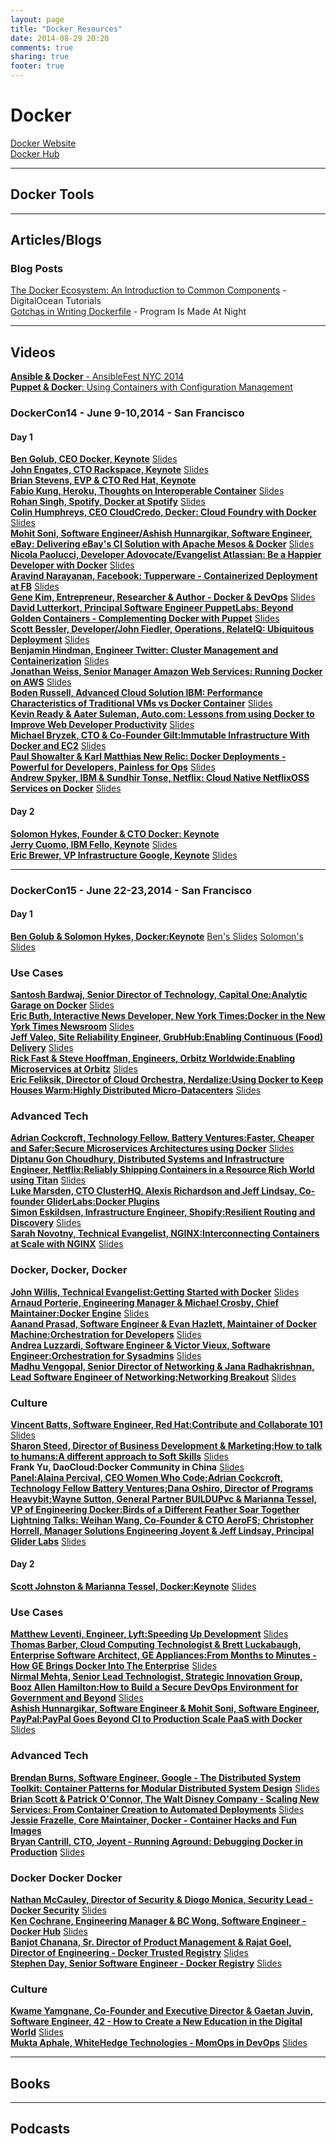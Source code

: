 ```yaml
---
layout: page
title: "Docker Resources"
date: 2014-08-29 20:20
comments: true
sharing: true
footer: true
---
```


# Docker

[Docker Website](http://www.docker.com)<br/>
[Docker Hub](https://registry.hub.docker.com/)

---

## Docker Tools

---

## Articles/Blogs

### Blog Posts
[The Docker Ecosystem: An Introduction to Common Components](https://www.digitalocean.com/community/tutorials/the-docker-ecosystem-an-introduction-to-common-components) - DigitalOcean Tutorials<br/>
[Gotchas in Writing Dockerfile](http://kimh.github.io/blog/en/docker/gotchas-in-writing-dockerfile-en/) - Program Is Made At Night

---

## Videos

[**Ansible &amp; Docker** - AnsibleFest NYC 2014](http://www.youtube.com/watch?v=oZ45v8AeE7k)<br/>
[**Puppet &amp; Docker**: Using Containers with Configuration Management](http://puppetlabs.com/webinars/puppet-docker-using-containers-configuration-management)

### __DockerCon14__ - June 9-10,2014 - San Francisco
#### Day 1
[**Ben Golub, CEO Docker, Keynote**](https://www.youtube.com/watch?v=bYiXrQWxIVg) [Slides](http://www.slideshare.net/dotCloud/docker-con-keynote-v11-1)<br/>
[**John Engates, CTO Rackspace, Keynote**](https://www.youtube.com/watch?v=TVAIZmWnI1c) [Slides](http://www.slideshare.net/dotCloud/john-engates-keynote-at-dockercon-14)<br/>
[**Brian Stevens, EVP &amp; CTO Red Hat, Keynote**](https://www.youtube.com/watch?v=ZcEEnCMAMvo)<br/> 
[**Fabio Kung, Heroku, Thoughts on Interoperable Container**](https://www.youtube.com/watch?v=mVPVpn44X74) [Slides](http://www.slideshare.net/fabiokung/dockercon-2014-thoughts-on-interoperable-containers)<br/>
[**Rohan Singh, Spotify, Docker at Spotify**](https://www.youtube.com/watch?v=Tlgoq9t95ew) [Slides](http://www.slideshare.net/rohanrsingh/docker-at-spotify)<br/>
[**Colin Humphreys, CEO CloudCredo, Decker: Cloud Foundry with Docker**](https://www.youtube.com/watch?v=tvAAC9xkRvs) [Slides](http://www.slideshare.net/Pivotal/colinhumphreys-cloudcredo140613155150phpapp01)<br/>
[**Mohit Soni, Software Engineer/Ashish Hunnargikar, Software Engineer, eBay: Delivering eBay's CI Solution with Apache Mesos & Docker**](https://www.youtube.com/watch?v=VZPbLUJnR68) [Slides](http://www.slideshare.net/ahunnargikar/docker-con-ebay)<br/>
[**Nicola Paolucci, Developer Adovocate/Evangelist Atlassian: Be a Happier Developer with Docker**](https://www.youtube.com/watch?v=XCVOxht34Hs) [Slides](http://www.slideshare.net/Docker/dockercon-beahappierdevwithdocker140613160957phpapp02-37589065)<br/>
[**Aravind Narayanan, Facebook: Tupperware - Containerized Deployment at FB**](https://www.youtube.com/watch?v=C_WuUgTqgOc) [Slides](http://www.slideshare.net/Docker/aravindnarayanan-facebook140613153626phpapp02-37588997)<br/>
[**Gene Kim, Entrepreneur, Researcher &amp; Author - Docker &amp; DevOps**](https://www.youtube.com/watch?v=SaHbtEeu37M) [Slides](http://www.slideshare.net/Docker/201406dockeranddevops40m-140613155907phpapp01-37588918)
[**David Lutterkort, Principal Software Engineer PuppetLabs: Beyond Golden Containers - Complementing Docker with Puppet**](https://www.youtube.com/watch?v=2BJsBzXJFK8) [Slides](http://www.slideshare.net/lutter/talk-35721609)<br/>
[**Scott Bessler, Developer/John Fiedler, Operations, RelateIQ: Ubiquitous Deployment**](https://www.youtube.com/watch?v=z9yNq-IjCcM) [Slides](http://www.slideshare.net/relateiq/dockercon-14)<br/>
[**Benjamin Hindman, Engineer Twitter: Cluster Management and Containerization**](https://www.youtube.com/watch?v=F1-UEIG7u5g) [Slides](http://www.slideshare.net/Docker/dockercon-benjaminhindman140613161347phpapp01-37589064)<br/>
[**Jonathan Weiss, Senior Manager Amazon Web Services: Running Docker on AWS**](https://www.youtube.com/watch?v=CBajQEu0jW8) [Slides](http://www.slideshare.net/jweiss/docker-on-aws-opsworks)<br/>
[**Boden Russell, Advanced Cloud Solution IBM: Performance Characteristics of Traditional VMs vs Docker Container**](https://www.youtube.com/watch?v=JHqM_5X3MBU) [Slides](http://www.slideshare.net/BodenRussell/performance-characteristics-of-traditional-v-ms-vs-docker-containers-dockercon14)<br/>
[**Kevin Ready &amp; Aater Suleman, Auto.com: Lessons from using Docker to Improve Web Developer Productivity**](https://www.youtube.com/watch?v=PBBUnNS4dRw) [Slides](http://www.slideshare.net/Flux7Labs/docker-con-lessons-from-using-docker-to-improve-web-developer-productivity-36261623)<br/>
[**Michael Bryzek, CTO &amp; Co-Founder Gilt:Immutable Infrastructure With Docker and EC2**](https://www.youtube.com/watch?v=GaHzdqFithc) [Slides](http://www.slideshare.net/dotCloud/michael-bryzek)<br/>
[**Paul Showalter &amp; Karl Matthias New Relic: Docker Deployments - Powerful for Developers, Painless for Ops**](https://www.youtube.com/watch?v=2CwtJlJYmW4) [Slides](http://www.slideshare.net/relistan/docker-at-new-relic)<br/>
[**Andrew Spyker, IBM & Sundhir Tonse, Netflix: Cloud Native NetflixOSS Services on Docker**](https://www.youtube.com/watch?v=Ca7HVPNsZN4) [Slides](http://www.slideshare.net/aspyker/ibm-cloud-nativenetflixossfinal)
#### Day 2
[**Solomon Hykes, Founder &amp; CTO Docker: Keynote**](https://www.youtube.com/watch?v=_DOXBVrlW78)<br/>
[**Jerry Cuomo, IBM Fello, Keynote**](https://www.youtube.com/watch?v=uYjZcQ7GvvU) [Slides](http://www.slideshare.net/jerrycuomo/jerry-cuomo-dockercon14-keynote-borderless-clouds)<br/> 
[**Eric Brewer, VP Infrastructure Google, Keynote**](https://www.youtube.com/watch?v=YrxnVKZeqK8) [Slides](http://www.slideshare.net/Docker/brewerdockerconkeynote-140613153819phpapp02-37588923)<br/>

---

### __DockerCon15__ - June 22-23,2014 - San Francisco
#### Day 1 
[**Ben Golub &amp; Solomon Hykes, Docker:Keynote**](https://www.youtube.com/watch?v=at72dhg-SZY) [Ben's Slides](http://www.slideshare.net/Docker/dockercon-sf-2015-ben-golubs-keynote-day-1) [Solomon's Slides](http://www.slideshare.net/Docker/dockercon-sf-2015-keynote-day-1)<br/>
### Use Cases
[**Santosh Bardwaj, Senior Director of Technology, Capital One:Analytic Garage on Docker**](https://www.youtube.com/watch?v=ogDa2-A1y9U) [Slides](http://www.slideshare.net/Docker/cap1-slideshare)<br/>
[**Eric Buth, Interactive News Developer, New York Times:Docker in the New York Times Newsroom**](https://www.youtube.com/watch?v=Ht2RF5o9geA) [Slides](http://www.slideshare.net/Docker/dockercon-sf-2015-docker-in-the-new-york-times-newsroom)<br/>
[**Jeff Valeo, Site Reliability Engineer, GrubHub:Enabling Continuous (Food) Delivery**](https://www.youtube.com/watch?v=yU0QhhS-XzI) [Slides](http://www.slideshare.net/Docker/dockercon-sf-2015-docker-enabling-continuous-food-delivery)<br/>
[**Rick Fast &amp; Steve Hooffman, Engineers, Orbitz Worldwide:Enabling Microservices at Orbitz**](https://www.youtube.com/watch?v=9LAXaR0_a_E) [Slides](http://www.slideshare.net/Docker/dockercon-sf-2015-enabling-microservices-orbitz)<br/>
[**Eric Feliksik, Director of Cloud Orchestra, Nerdalize:Using Docker to Keep Houses Warm:Highly Distributed Micro-Datacenters**](https://www.youtube.com/watch?v=95VDp1o_4dI) [Slides](http://www.slideshare.net/Docker/dockercon-sf-2015-heat-your-home-with-docker)<br/>
### Advanced Tech
[**Adrian Cockcroft, Technology Fellow, Battery Ventures:Faster, Cheaper and Safer:Secure Microservices Architectures using Docker**](https://www.youtube.com/watch?v=zDuTIZBh5_Q) [Slides](http://www.slideshare.net/Docker/fastercheaperslide)<br/>
[**Diptanu Gon Choudhury, Distributed Systems and Infrastructure Engineer, Netflix:Reliably Shipping Containers in a Resource Rich World using Titan**](https://www.youtube.com/watch?v=V3OfAATYksM) [Slides](http://www.slideshare.net/Docker/dockercon-sf-2015-reliablilty-shippin)<br/>
[**Luke Marsden, CTO ClusterHQ, Alexis Richardson and Jeff Lindsay, Co-founder GliderLabs:Docker Plugins**](https://www.youtube.com/watch?v=ri5mzIsbsY8)<br/>
[**Simon Eskildsen, Infrastructure Engineer, Shopify:Resilient Routing and Discovery**](https://www.youtube.com/watch?v=ZDeAEZHby_A) [Slides](http://www.slideshare.net/Docker/dockercon-sf-2015-the-distributed-system-toolkit)<br/>
[**Sarah Novotny, Technical Evangelist, NGINX:Interconnecting Containers at Scale with NGINX**](https://www.youtube.com/watch?v=6uucWLPcAPY) [Slides](http://www.slideshare.net/Docker/slideshare-for-interconnect)<br/> 
### Docker, Docker, Docker
[**John Willis, Technical Evangelist:Getting Started with Docker**](https://www.youtube.com/watch?v=zOyQx9vM9Ac) [Slides](http://www.slideshare.net/Docker/dockercon-sf-2015-getting-started-w-d)<br/>
[**Arnaud Porterie, Engineering Manager &amp; Michael Crosby, Chief Maintainer:Docker Engine**](https://www.youtube.com/watch?v=mL9AFkJJAq0) [Slides](http://www.slideshare.net/Docker/slideshare-upload-format-docker-con-engine-breakout-session)<br/>
[**Aanand Prasad, Software Engineer &amp; Evan Hazlett, Maintainer of Docker Machine:Orchestration for Developers**](https://www.youtube.com/watch?v=Dzp6CGMyRwQ) [Slides](http://www.slideshare.net/Docker/dockercon-sf-2015-orchestration-for-devs-machine-compose)<br/>
[**Andrea Luzzardi, Software Engineer &amp; Victor Vieux, Software Engineer:Orchestration for Sysadmins**](https://www.youtube.com/watch?v=o8LDcDyiXRE) [Slides](http://www.slideshare.net/Docker/2015-dockercon-orchestrationsysadmins)<br/>
[**Madhu Vengopal, Senior Director of Networking &amp; Jana Radhakrishnan, Lead Software Engineer of Networking:Networking Breakout**](https://www.youtube.com/watch?v=IIHFY0U80hs) [Slides](http://www.slideshare.net/Docker/dockercon-sf-2015-networking-breakout)<br/>
### Culture
[**Vincent Batts, Software Engineer, Red Hat:Contribute and Collaborate 101**](https://www.youtube.com/watch?v=g8KZ2ZhuKGY) [Slides](http://www.slideshare.net/Docker/contribute-and-collabrate-101)<br/>
[**Sharon Steed, Director of Business Development &amp; Marketing:How to talk to humans:A different approach to Soft Skills**](https://www.youtube.com/watch?v=CS9dmiVf0J0) [Slides](http://www.slideshare.net/Docker/day-1-2-00-240how-to-talk-to-humans-different-approach-to-soft-skillssharon-steed)<br/>
**Frank Yu, DaoCloud:Docker Community in China** [Slides](http://www.slideshare.net/Docker/dockercon-sf-2015-docker-community-in-china)<br/>
[**Panel:Alaina Percival, CEO Women Who Code;Adrian Cockcroft, Technology Fellow Battery Ventures;Dana Oshiro, Director of Programs Heavybit;Wayne Sutton, General Partner BUILDUPvc &amp; Marianna Tessel, VP of Engineering Docker:Birds of a Different Feather Soar Together**](https://www.youtube.com/watch?v=q2iWevvEIFc)<br/>
[**Lightning Talks: Weihan Wang, Co-Founder &amp; CTO AeroFS; Christopher Horrell, Manager Solutions Engineering Joyent &amp; Jeff Lindsay, Principal Glider Labs**](https://www.youtube.com/watch?v=fNhrSMFko78) [Slides](http://www.slideshare.net/Docker/dockercon-sf2015-maintaining-the-official-nodejs-docker-image)<br/>

#### Day 2
[**Scott Johnston &amp; Marianna Tessel, Docker:Keynote**](https://www.youtube.com/watch?v=8vSPpPSd00w) [Slides](http://www.slideshare.net/Docker/dockercon-15-keynote-day-2)</br>
### Use Cases
[**Matthew Leventi, Engineer, Lyft:Speeding Up Development**](https://www.youtube.com/watch?v=iC2T3gJsB0g) [Slides](http://www.slideshare.net/Docker/dockercon-sf-2015-faster-cheaper-safer)<br/>
[**Thomas Barber, Cloud Computing Technologist &amp; Brett Luckabaugh, Enterprise Software Architect, GE Appliances:From Months to Minutes - How GE Brings Docker Into The Enterprise**](https://www.youtube.com/watch?v=RaSzmFkf4fM) [Slides](http://www.slideshare.net/Docker/dockercon-sf-2015-from-months-to-minutes)<br/>
[**Nirmal Mehta, Senior Lead Technologist, Strategic Innovation Group, Booz Allen Hamilton:How to Build a Secure DevOps Environment for Government and Beyond**](https://www.youtube.com/watch?v=slsAzknseTg) [Slides](http://www.slideshare.net/Docker/dockercon-sf-2015-how-to-build-a-secure-devops-environment-for-the-government)<br/>
[**Ashish Hunnargikar, Software Engineer &amp; Mohit Soni, Software Engineer, PayPal:PayPal Goes Beyond CI to Production Scale PaaS with Docker**](https://www.youtube.com/watch?v=pPCn4gggrnQ) [Slides](http://www.slideshare.net/Docker/slideshare-paypal)<br/>
### Advanced Tech
[**Brendan Burns, Software Engineer, Google - The Distributed System Toolkit: Container Patterns for Modular Distributed System Design**](https://www.youtube.com/watch?v=Ph3t8jIt894) [Slides](http://www.slideshare.net/Docker/slideshare-burns)<br/>
[**Brian Scott &amp; Patrick O'Connor, The Walt Disney Company - Scaling New Services: From Container Creation to Automated Deployments**](https://www.youtube.com/watch?v=SyY-WTVkyyY) [Slides](http://www.slideshare.net/Docker/docke)<br/>
[**Jessie Frazelle, Core Maintainer, Docker - Container Hacks and Fun Images**](
https://www.youtube.com/watch?v=1qlLUf7KtAw)<br/>
[**Bryan Cantrill, CTO, Joyent - Running Aground: Debugging Docker in Production**](https://www.youtube.com/watch?v=sYQ8j02wbCY) [Slides](http://www.slideshare.net/Docker/day-2-3-25-405running-aground-debugging-docker-in-productionbryan-cantrill)<br/>
### Docker Docker Docker
[**Nathan McCauley, Director of Security &amp; Diogo Monica, Security Lead - Docker Security**](https://www.youtube.com/watch?v=8mUm0x1uy7c) [Slides](http://www.slideshare.net/Docker/docker-security-for-slide)<br/>
[**Ken Cochrane, Engineering Manager &amp; BC Wong, Software Engineer - Docker Hub**](https://www.youtube.com/watch?v=SPdb10MxBZI) [Slides](http://www.slideshare.net/Docker/docker-hub)<br/>
[**Banjot Chanana, Sr. Director of Product Management &amp; Rajat Goel, Director of Engineering - Docker Trusted Registry**](https://www.youtube.com/watch?v=cVsUhoJFPvQ) [Slides](http://www.slideshare.net/Docker/dockercon-sf-2015-dhedtr)<br/>
[**Stephen Day, Senior Software Engineer - Docker Registry**](https://www.youtube.com/watch?v=RnO9JnEO8tY) [Slides](http://www.slideshare.net/Docker/docker-registry-v2)<br/>
### Culture
[**Kwame Yamgnane, Co-Founder and Executive Director &amp; Gaetan Juvin, Software Engineer, 42 - How to Create a New Education in the Digital World**](https://www.youtube.com/watch?v=zv7wEd-iFCo) [Slides](http://www.slideshare.net/Docker/day-2-11-45-1225how-to-create-a-new-education-in-digital-worldkwame-yamgnane-gaetan-juvin)<br/>
[**Mukta Aphale, WhiteHedge Technologies - MomOps in DevOps**](https://www.youtube.com/watch?v=xPvQNnXKHkk) [Slides](http://www.slideshare.net/Docker/dockercon-sf-2015-momops-in-devops-w-mukta-aphale)<br/>

---

## Books

---

## Podcasts

